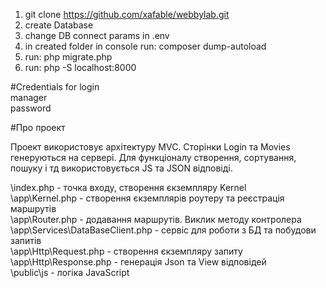 1. git clone https://github.com/xafable/webbylab.git
2. create Database
3. change DB connect params in .env
4. in created folder in console run: composer dump-autoload
5. run: php migrate.php
6. run: php -S localhost:8000


#Credentials for login<br />
manager<br />
password<br />


#Про проект<br />

Проект використовує архітектуру MVC. Сторінки Login та Movies генеруються на сервері.
Для функціоналу створення, сортування, пошуку і тд використовується JS та JSON відповіді.

\index.php - точка входу, створення єкземпляру Kernel<br />
\app\Kernel.php - створення єкземплярів роутеру та реєстрація маршрутів<br />
\app\Router.php - додавання маршрутів. Виклик методу контролера<br />
\app\Services\DataBaseClient.php - сервіс для роботи з БД та побудови запитів<br />
\app\Http\Request.php - створення єкземпляру запиту<br />
\app\Http\Response.php - генерація Json та View відповідей<br />
\public\js - логіка JavaScript<br />
